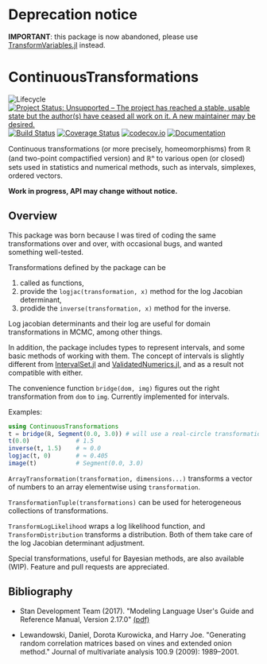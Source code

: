 # Deprecation notice

**IMPORTANT**: this package is now abandoned, please use [TransformVariables.jl](https://github.com/tpapp/TransformVariables.jl) instead.

# ContinuousTransformations

![Lifecycle](https://img.shields.io/badge/lifecycle-archived-red.svg)
[![Project Status: Unsupported – The project has reached a stable, usable state but the author(s) have ceased all work on it. A new maintainer may be desired.](https://www.repostatus.org/badges/latest/unsupported.svg)](https://www.repostatus.org/#unsupported)
[![Build Status](https://travis-ci.org/tpapp/ContinuousTransformations.jl.svg?branch=master)](https://travis-ci.org/tpapp/ContinuousTransformations.jl)
[![Coverage Status](https://coveralls.io/repos/tpapp/ContinuousTransformations.jl/badge.svg?branch=master&service=github)](https://coveralls.io/github/tpapp/ContinuousTransformations.jl?branch=master)
[![codecov.io](http://codecov.io/github/tpapp/ContinuousTransformations.jl/coverage.svg?branch=master)](http://codecov.io/github/tpapp/ContinuousTransformations.jl?branch=master)
[![Documentation](https://img.shields.io/badge/docs-latest-blue.svg)](https://tpapp.github.io/ContinuousTransformations.jl/latest)

Continuous transformations (or more precisely, homeomorphisms) from ℝ (and two-point compactified version) and ℝⁿ to various open (or closed) sets used in statistics and numerical methods, such as intervals, simplexes, ordered vectors.

**Work in progress, API may change without notice.**

## Overview

This package was born because I was tired of coding the same transformations over and over, with occasional bugs, and wanted something well-tested.

Transformations defined by the package can be

1. called as functions,
2. provide the `logjac(transformation, x)` method for the log Jacobian determinant,
3. prodide the `inverse(transformation, x)` method for the inverse.

Log jacobian determinants and their log are useful for domain transformations in MCMC, among other things.

In addition, the package includes types to represent intervals, and some basic methods of working with them. The concept of intervals is slightly different from [IntervalSet.jl](https://github.com/JuliaMath/IntervalSets.jl) and [ValidatedNumerics.jl](https://github.com/dpsanders/ValidatedNumerics.jl), and as a result not compatible with either.

The convenience function `bridge(dom, img)` figures out the right transformation from `dom` to `img`. Currently implemented for intervals.

Examples:
```julia
using ContinuousTransformations
t = bridge(ℝ, Segment(0.0, 3.0)) # will use a real-circle transformation, stretched
t(0.0)             # 1.5
inverse(t, 1.5)    # ≈ 0.0
logjac(t, 0)       # ≈ 0.405
image(t)           # Segment(0.0, 3.0)
```

`ArrayTransformation(transformation, dimensions...)` transforms a vector of numbers to an array elementwise using `transformation`.

`TransformationTuple(transformations)` can be used for heterogeneous collections of transformations.

`TransformLogLikelihood` wraps a log likelihood function, and `TransformDistribution` transforms a distribution. Both of them take care of the log Jacobian determinant adjustment.

Special transformations, useful for Bayesian methods, are also available (WIP). Feature and pull requests are appreciated.

## Bibliography

- Stan Development Team (2017). "Modeling Language User's Guide and Reference Manual, Version 2.17.0" [(pdf)](http://mc-stan.org/users/documentation/)

- Lewandowski, Daniel, Dorota Kurowicka, and Harry Joe. "Generating random correlation matrices based on vines and extended onion method." Journal of multivariate analysis 100.9 (2009): 1989–2001.
